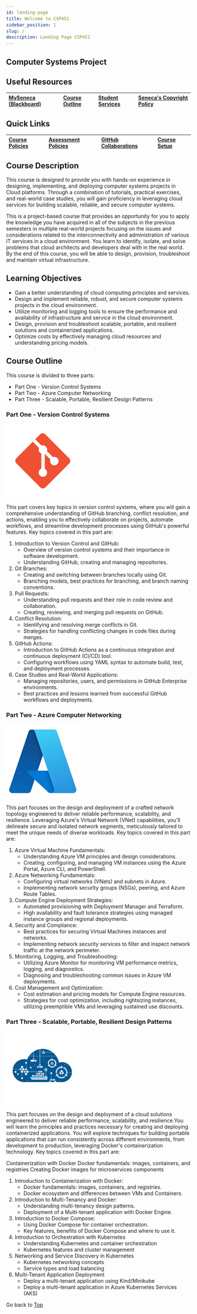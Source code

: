 ```yaml
---
id: landing-page
title: Welcome to CSP451
sidebar_position: 1
slug: /
description: Landing Page CSP451
---
```


## Computer Systems Project <a id="top"></a>

## Useful Resources

| [MySeneca (Blackboard)](https://my.senecacollege.ca/) | [Course Outline](https://apps.senecapolytechnic.ca/ssos/findOutline.do?termCode=08424&subjectCode=CSP451&schoolCode=ITAS) | [Student Services](https://www.senecapolytechnic.ca/about/policies/academics-and-student-services.html) | [Seneca's Copyright Policy](https://www.senecapolytechnic.ca/about/policies/copyright-policy.html) |
| :--- | :--- | :--- | :--- |

## Quick Links

| [Course Policies](./course-info/course-setup.md) | [Assessment Policies](./course-info/assessments.md) | [GitHub Collaborations](./course-info/collaborations.md) | [Course Setup](./course-info/course-setup.md) |
| :--- | :--- | :--- | :--- |

## Course Description

This course is designed to provide you with hands-on experience in designing, implementing, and deploying computer systems projects in Cloud platforms. Through a combination of tutorials, practical exercises, and real-world case studies, you will gain proficiency in leveraging cloud services for building scalable, reliable, and secure computer systems.

This is a project-based course that provides an opportunity for you to apply the knowledge you have acquired in all of the subjects in the previous semesters in multiple real-world projects focusing on the issues and considerations related to the interconnectivity and administration of various IT services in a cloud environment. You learn to identify, isolate, and solve problems that cloud architects and developers deal with in the real world. By the end of this course, you will be able to design, provision, troubleshoot and maintain virtual infrastructure.

## Learning Objectives

- Gain a better understanding of cloud computing principles and services.
- Design and implement reliable, robust, and secure computer systems projects in the cloud environment.
- Utilize monitoring and logging tools to ensure the performance and availability of infrastructure and service in the cloud environment.
- Design, provision and troubleshoot scalable, portable, and resilient solutions and containerized applications.
- Optimize costs by effectively managing cloud resources and understanding pricing models.

## Course Outline

This course is divided to three parts:

- Part One - Version Control Systems
- Part Two - Azure Computer Networking
- Part Three - Scalable, Portable, Resilient Design Patterns

### Part One - Version Control Systems

![git-icon](/img/about/git_icon.png)

This part covers key topics in version control systems, where you will gain a comprehensive understanding of GitHub branching, conflict resolution, and actions, enabling you to effectively collaborate on projects, automate workflows, and streamline development processes using GitHub's powerful features. Key topics covered in this part are:

1. Introduction to Version Control and GitHub:
    - Overview of version control systems and their importance in software development.
    - Understanding GitHub, creating and managing repositories.
2. Git Branches:
    - Creating and switching between branches locally using Git.
    - Branching models, best practices for branching, and branch naming conventions.
3. Pull Requests:
    - Understanding pull requests and their role in code review and collaboration.
    - Creating, reviewing, and merging pull requests on GitHub.
4. Conflict Resolution:
    - Identifying and resolving merge conflicts in Git.
    - Strategies for handling conflicting changes in code files during merges.
5. GitHub Actions:
    - Introduction to GitHub Actions as a continuous integration and continuous deployment (CI/CD) tool.
    - Configuring workflows using YAML syntax to automate build, test, and deployment processes.
6. Case Studies and Real-World Applications:
    - Managing repositories, users, and permissions in GitHub Enterprise environments.
    - Best practices and lessons learned from successful GitHub workflows and deployments.

### Part Two - Azure Computer Networking

![azure-icon](/img/about/azure_icon.jpg)

This part focuses on the design and deployment of a crafted network topology engineered to deliver reliable performance, scalability, and resilience. Leveraging Azure's Virtual Network (VNet) capabilities, you'll delineate secure and isolated network segments, meticulously tailored to meet the unique needs of diverse workloads. Key topics covered in this part are:

1. Azure Virtual Machine Fundamentals:
    - Understanding Azure VM principles and design considerations.
    - Creating, configuring, and managing VM instances using the Azure Portal, Azure CLI, and PowerShell.
2. Azure Networking Fundamentals:
    - Configuring virtual networks (VNets) and subnets in Azure.
    - Implementing network security groups (NSGs), peering, and Azure Route Tables.
3. Compute Engine Deployment Strategies:
    - Automated provisioning with Deployment Manager and Terraform.
    - High availability and fault tolerance strategies using managed instance groups and regional deployments.
4. Security and Compliance:
    - Best practices for securing Virtual Machines instances and networks.
    - Implementing network security services to filter and inspect network traffic at the network perimeter.
5. Monitoring, Logging, and Troubleshooting:
    - Utilizing Azure Monitor for monitoring VM performance metrics, logging, and diagnostics.
    - Diagnosing and troubleshooting common issues in Azure VM deployments.
6. Cost Management and Optimization:
    - Cost estimation and pricing models for Compute Engine resources.
    - Strategies for cost optimization, including rightsizing instances, utilizing preemptible VMs and leveraging sustained use discounts.

### Part Three - Scalable, Portable, Resilient Design Patterns

![azure-icon](/img/about/k8s_icon.png)

This part focuses on the design and deployment of a cloud solutions engineered to deliver reliable performance, scalability, and resilience.You will learn the principles and practices necessary for creating and deploying containerized applications. You will explore techniques for building portable applications that can run consistently across different environments, from development to production, leveraging Docker's containerization technology. Key topics covered in this part are:


Containerization with Docker
Docker fundamentals: images, containers, and registries
Creating Docker images for microservices components

1. Introduction to Containerization with Docker:
    - Docker fundamentals: images, containers, and registries.
    - Docker ecosystem and differences between VMs and Containers.
2. Introduction to Multi-Tenancy and Docker:
    - Understanding multi-tenancy design patterns.
    - Deployment of a Multi-tenant application with Docker Engine.
3. Introduction to Docker Compose:
    - Using Docker Compose for container orchestration.
    - Key features, benefits of Docker Compose and where to use it.
4. Introduction to Orchestration with Kubernetes
    - Understanding Kubernetes and container orchestration
    - Kubernetes features and cluster management
5. Networking and Service Discovery in Kubernetes
    - Kubernetes networking concepts
    - Service types and load balancing
6. Multi-Tenant Application Deployment
    - Deploy a multi-tenant application using Kind/Minikube
    - Deploy a multi-tenant application in Azure Kubernetes Services (AKS)


Go back to [Top](#top)

